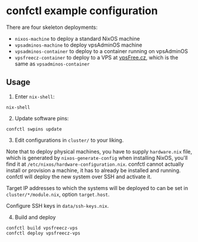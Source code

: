 # confctl example configuration
There are four skeleton deployments:

* `nixos-machine` to deploy a standard NixOS machine
* `vpsadminos-machine` to deploy vpsAdminOS machine
* `vpsadminos-container` to deploy to a container running on vpsAdminOS
* `vpsfreecz-container` to deploy to a VPS at [vpsFree.cz](https://vpsfree.org),
  which is the same as `vpsadminos-container`

## Usage
1. Enter `nix-shell`:
```
nix-shell
```

2. Update software pins:
```
confctl swpins update
```

3. Edit configurations in `cluster/` to your liking.

Note that to deploy physical machines, you have to supply `hardware.nix` file,
which is generated by `nixos-generate-config` when installing NixOS, you'll find
it at `/etc/nixos/hardware-configuration.nix`. confctl cannot actually install
or provision a machine, it has to already be installed and running. confctl will
deploy the new system over SSH and activate it.

Target IP addresses to which the systems will be deployed to can be set
in `cluster/*/module.nix`, option `target.host`.

Configure SSH keys in `data/ssh-keys.nix`.

4. Build and deploy
```
confctl build vpsfreecz-vps
confctl deploy vpsfreecz-vps
```
